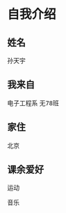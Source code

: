 # 自我介绍

## 姓名

孙天宇

## 我来自

<kbd>电子工程系</kbd>
<kbd>无78班</kbd>

## 家住

<kbd>北京</kbd>


## 课余爱好

<kbd>运动</kbd>

<kbd>音乐</kbd>


